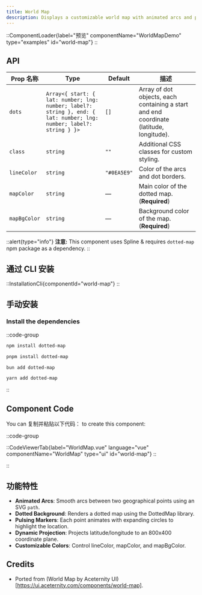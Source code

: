 ```yaml
---
title: World Map
description: Displays a customizable world map with animated arcs and pulse effects for geographical points.
---
```


::ComponentLoader{label="预览" componentName="WorldMapDemo" type="examples" id="world-map"}
::

## API

| Prop 名称    | Type                                                                                                                 | Default     | 描述                                                                                    |
| ------------ | -------------------------------------------------------------------------------------------------------------------- | ----------- | --------------------------------------------------------------------------------------- |
| `dots`       | `Array<{ start: { lat: number; lng: number; label?: string }, end: { lat: number; lng: number; label?: string } }> ` | `[]`        | Array of dot objects, each containing a start and end coordinate (latitude, longitude). |
| `class`      | `string`                                                                                                             | `""`        | Additional CSS classes for custom styling.                                              |
| `lineColor`  | `string`                                                                                                             | `"#0EA5E9"` | Color of the arcs and dot borders.                                                      |
| `mapColor`   | `string`                                                                                                             | —           | Main color of the dotted map. (**Required**)                                            |
| `mapBgColor` | `string`                                                                                                             | —           | Background color of the map. (**Required**)                                             |

::alert{type="info"}
**注意:** This component uses Spline & requires `dotted-map` npm package as a dependency.
::

## 通过 CLI 安装

::InstallationCli{componentId="world-map"}
::

## 手动安装

### Install the dependencies

::code-group

```bash [npm]
npm install dotted-map
```

```bash [pnpm]
pnpm install dotted-map
```

```bash [bun]
bun add dotted-map
```

```bash [yarn]
yarn add dotted-map
```

::

## Component Code

You can 复制并粘贴以下代码： to create this component:

::code-group

::CodeViewerTab{label="WorldMap.vue" language="vue" componentName="WorldMap" type="ui" id="world-map"}
::

::

## 功能特性

- **Animated Arcs**: Smooth arcs between two geographical points using an SVG `path`.
- **Dotted Background**: Renders a dotted map using the DottedMap library.
- **Pulsing Markers**: Each point animates with expanding circles to highlight the location.
- **Dynamic Projection**: Projects latitude/longitude to an 800x400 coordinate plane.
- **Customizable Colors**: Control lineColor, mapColor, and mapBgColor.

## Credits

- Ported from (World Map by Aceternity UI)[https://ui.aceternity.com/components/world-map].
